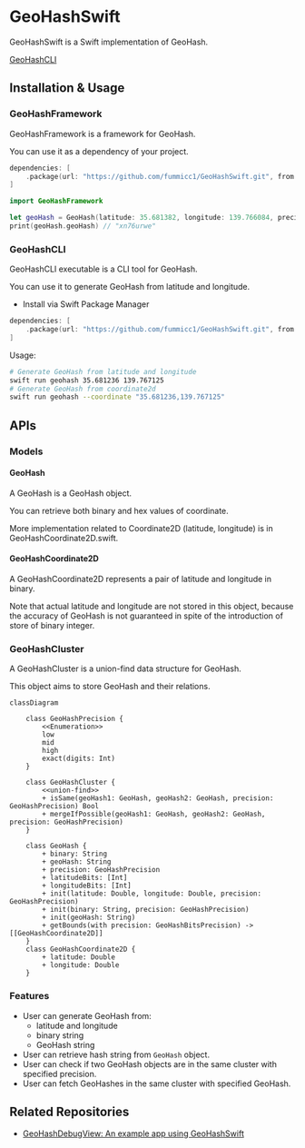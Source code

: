 # GeoHashSwift

GeoHashSwift is a Swift implementation of GeoHash.

[GeoHashCLI](https://github.com/user-attachments/assets/4d19753f-dc6e-4d26-bdce-14b9963f2dde)



## Installation & Usage

### GeoHashFramework

GeoHashFramework is a framework for GeoHash.

You can use it as a dependency of your project.

```swift
dependencies: [
    .package(url: "https://github.com/fummicc1/GeoHashSwift.git", from: "0.0.1")
]
```

```swift
import GeoHashFramework

let geoHash = GeoHash(latitude: 35.681382, longitude: 139.766084, precision: .mid)
print(geoHash.geoHash) // "xn76urwe"
```

### GeoHashCLI

GeoHashCLI executable is a CLI tool for GeoHash.

You can use it to generate GeoHash from latitude and longitude.

<!--

- Install via Homebrew (not yet available)

```sh
brew tap fummicc1/geohash-swift
brew install geohash-swift
```

Usage:

```sh
# Generate GeoHash from latitude and longitude
geohash 35.681236 139.767125
# Generate GeoHash from coordinate2d
geohash --coordinate "35.681236,139.767125"
```

-->

- Install via Swift Package Manager

```swift
dependencies: [
    .package(url: "https://github.com/fummicc1/GeoHashSwift.git", from: "0.0.1")
]
```

Usage:

```sh
# Generate GeoHash from latitude and longitude
swift run geohash 35.681236 139.767125
# Generate GeoHash from coordinate2d
swift run geohash --coordinate "35.681236,139.767125"
```

## APIs

### Models

#### GeoHash

A GeoHash is a GeoHash object.

You can retrieve both binary and hex values of coordinate.

More implementation related to Coordinate2D (latitude, longitude) is in GeoHashCoordinate2D.swift.

#### GeoHashCoordinate2D

A GeoHashCoordinate2D represents a pair of latitude and longitude in binary.

Note that actual latitude and longitude are not stored in this object, because the accuracy of GeoHash is not guaranteed in spite of the introduction of store of binary integer.

### GeoHashCluster

A GeoHashCluster is a union-find data structure for GeoHash.

This object aims to store GeoHash and their relations.

```mermaid
classDiagram

    class GeoHashPrecision {
        <<Enumeration>>
        low
        mid
        high
        exact(digits: Int)
    }

    class GeoHashCluster {
        <<union-find>>
        + isSame(geoHash1: GeoHash, geoHash2: GeoHash, precision: GeoHashPrecision) Bool
        + mergeIfPossible(geoHash1: GeoHash, geoHash2: GeoHash, precision: GeoHashPrecision)
    }

    class GeoHash {
        + binary: String
        + geoHash: String
        + precision: GeoHashPrecision
        + latitudeBits: [Int]
        + longitudeBits: [Int]
        + init(latitude: Double, longitude: Double, precision: GeoHashPrecision)
        + init(binary: String, precision: GeoHashPrecision)
        + init(geoHash: String)
        + getBounds(with precision: GeoHashBitsPrecision) -> [[GeoHashCoordinate2D]]
    }
    class GeoHashCoordinate2D {
        + latitude: Double
        + longitude: Double
    }
```

### Features

- User can generate GeoHash from:
  - latitude and longitude
  - binary string
  - GeoHash string
- User can retrieve hash string from `GeoHash` object.
- User can check if two GeoHash objects are in the same cluster with specified precision.
- User can fetch GeoHashes in the same cluster with specified GeoHash.


## Related Repositories

- [GeoHashDebugView: An example app using GeoHashSwift](https://github.com/fummicc1/GeoHashDebugView)
